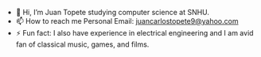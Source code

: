 - 👋 Hi, I’m Juan Topete studying computer science at SNHU. 
- 📫 How to reach me Personal Email: juancarlostopete9@yahoo.com
- ⚡ Fun fact: I also have experience in electrical engineering and I am avid fan of classical music, games, and films.

<!---
SNHU-Juan/SNHU-Juan is a ✨ special ✨ repository because its `README.md` (this file) appears on your GitHub profile.
You can click the Preview link to take a look at your changes.
--->
